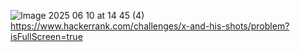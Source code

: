 ![Image 2025 06 10 at 14 45 (4)](https://github.com/user-attachments/assets/b91d8e8e-1eeb-4470-8590-dd9c9c2f740d)
https://www.hackerrank.com/challenges/x-and-his-shots/problem?isFullScreen=true
